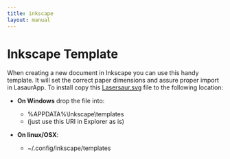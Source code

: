 ```yaml
---
title: inkscape
layout: manual
---
```


Inkscape Template
=================

When creating a new document in Inkscape you can use this handy template. It will set the correct paper dimensions and assure proper import in LasaurApp. To install copy this [Lasersaur.svg](other/Lasersaur.svg) file to the following location:

- **On Windows** drop the file into:
  - %APPDATA%\\Inkscape\\templates
  - (just use this URI in Explorer as is)

- **On linux/OSX**:
  - ~/.config/inkscape/templates
